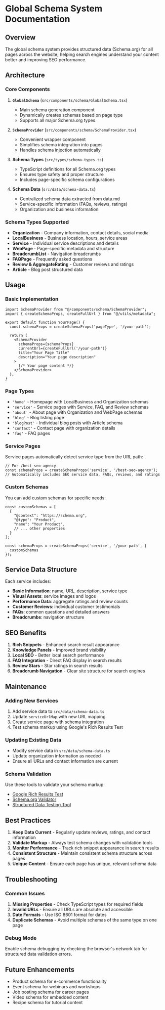 # Global Schema System Documentation

## Overview

The global schema system provides structured data (Schema.org) for all pages across the website, helping search engines understand your content better and improving SEO performance.

## Architecture

### Core Components

1. **`GlobalSchema`** (`src/components/schema/GlobalSchema.tsx`)
   - Main schema generation component
   - Dynamically creates schemas based on page type
   - Supports all major Schema.org types

2. **`SchemaProvider`** (`src/components/schema/SchemaProvider.tsx`)
   - Convenient wrapper component
   - Simplifies schema integration into pages
   - Handles schema injection automatically

3. **Schema Types** (`src/types/schema-types.ts`)
   - TypeScript definitions for all Schema.org types
   - Ensures type safety and proper structure
   - Includes page-specific schema configurations

4. **Schema Data** (`src/data/schema-data.ts`)
   - Centralized schema data extracted from data.md
   - Service-specific information (FAQs, reviews, ratings)
   - Organization and business information

### Schema Types Supported

- **Organization** - Company information, contact details, social media
- **LocalBusiness** - Business location, hours, service areas
- **Service** - Individual service descriptions and details
- **WebPage** - Page-specific metadata and structure
- **BreadcrumbList** - Navigation breadcrumbs
- **FAQPage** - Frequently asked questions
- **Review & AggregateRating** - Customer reviews and ratings
- **Article** - Blog post structured data

## Usage

### Basic Implementation

```tsx
import SchemaProvider from "@/components/schema/SchemaProvider";
import { createSchemaProps, createFullUrl } from "@/utils/metadata";

export default function YourPage() {
  const schemaProps = createSchemaProps('pageType', '/your-path');

  return (
    <SchemaProvider 
      schemaProps={schemaProps}
      currentUrl={createFullUrl('/your-path')}
      title="Your Page Title"
      description="Your page description"
    >
      {/* Your page content */}
    </SchemaProvider>
  );
}
```

### Page Types

- `'home'` - Homepage with LocalBusiness and Organization schemas
- `'service'` - Service pages with Service, FAQ, and Review schemas
- `'about'` - About page with Organization and WebPage schemas
- `'blog'` - Blog listing page
- `'blogPost'` - Individual blog posts with Article schema
- `'contact'` - Contact page with organization details
- `'faq'` - FAQ pages

### Service Pages

Service pages automatically detect service type from the URL path:

```tsx
// For /best-seo-agency
const schemaProps = createSchemaProps('service', '/best-seo-agency');
// Automatically includes SEO service data, FAQs, reviews, and ratings
```

### Custom Schemas

You can add custom schemas for specific needs:

```tsx
const customSchemas = [
  {
    "@context": "https://schema.org",
    "@type": "Product",
    "name": "Your Product",
    // ... other properties
  }
];

const schemaProps = createSchemaProps('service', '/your-path', {
  customSchemas
});
```

## Service Data Structure

Each service includes:

- **Basic Information**: name, URL, description, service type
- **Visual Assets**: service images and logos
- **Performance Data**: aggregate ratings and review counts
- **Customer Reviews**: individual customer testimonials
- **FAQs**: common questions and detailed answers
- **Breadcrumbs**: navigation structure

## SEO Benefits

1. **Rich Snippets** - Enhanced search result appearance
2. **Knowledge Panels** - Improved brand visibility
3. **Local SEO** - Better local search performance
4. **FAQ Integration** - Direct FAQ display in search results
5. **Review Stars** - Star ratings in search results
6. **Breadcrumb Navigation** - Clear site structure for search engines

## Maintenance

### Adding New Services

1. Add service data to `src/data/schema-data.ts`
2. Update `serviceUrlMap` with new URL mapping
3. Create service page with schema integration
4. Test schema markup using Google's Rich Results Test

### Updating Existing Data

- Modify service data in `src/data/schema-data.ts`
- Update organization information as needed
- Ensure all URLs and contact information are current

### Schema Validation

Use these tools to validate your schema markup:

- [Google Rich Results Test](https://search.google.com/test/rich-results)
- [Schema.org Validator](https://validator.schema.org/)
- [Structured Data Testing Tool](https://search.google.com/structured-data/testing-tool)

## Best Practices

1. **Keep Data Current** - Regularly update reviews, ratings, and contact information
2. **Validate Markup** - Always test schema changes with validation tools
3. **Monitor Performance** - Track rich snippet appearance in search results
4. **Consistent Structure** - Maintain consistent schema structure across pages
5. **Unique Content** - Ensure each page has unique, relevant schema data

## Troubleshooting

### Common Issues

1. **Missing Properties** - Check TypeScript types for required fields
2. **Invalid URLs** - Ensure all URLs are absolute and accessible
3. **Date Formats** - Use ISO 8601 format for dates
4. **Duplicate Schemas** - Avoid multiple schemas of the same type on one page

### Debug Mode

Enable schema debugging by checking the browser's network tab for structured data validation errors.

## Future Enhancements

- Product schema for e-commerce functionality
- Event schema for webinars and workshops  
- Job posting schema for career pages
- Video schema for embedded content
- Recipe schema for tutorial content